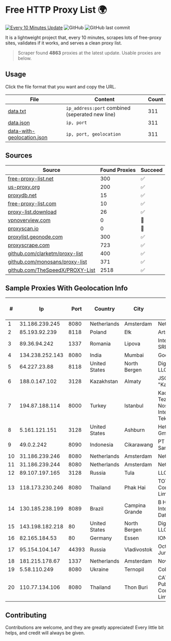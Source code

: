 
# Free HTTP Proxy List 🌍

[![Every 10 Minutes Update](https://github.com/mertguvencli/http-proxy-list/actions/workflows/main.yml/badge.svg?branch=main)](https://github.com/mertguvencli/http-proxy-list/actions/workflows/main.yml)
![GitHub](https://img.shields.io/github/license/mertguvencli/http-proxy-list)
![GitHub last commit](https://img.shields.io/github/last-commit/mertguvencli/http-proxy-list)

It is a lightweight project that, every 10 minutes, scrapes lots of free-proxy sites, validates if it works, and serves a clean proxy list.


> Scraper found **4863** proxies at the latest update. Usable proxies are below.

## Usage

Click the file format that you want and copy the URL.


|File|Content|Count|
|----|-------|-----|
|[data.txt](https://raw.githubusercontent.com/mertguvencli/http-proxy-list/main/proxy-list/data.txt)|`ip_address:port` combined (seperated new line)|311|
|[data.json](https://raw.githubusercontent.com/mertguvencli/http-proxy-list/main/proxy-list/data.json)|`ip, port`|311|
|[data-with-geolocation.json](https://raw.githubusercontent.com/mertguvencli/http-proxy-list/main/proxy-list/data-with-geolocation.json)|`ip, port, geolocation`|311|

## Sources

|Source|Found Proxies|Succeed|
|------|-------------|-------|
|[free-proxy-list.net](https://free-proxy-list.net)|300|✅|
|[us-proxy.org](https://www.us-proxy.org)|200|✅|
|[proxydb.net](http://proxydb.net)|15|✅|
|[free-proxy-list.com](https://free-proxy-list.com/?page=&port=&type%5B%5D=http&type%5B%5D=https&up_time=0&search=Search)|10|✅|
|[proxy-list.download](https://www.proxy-list.download/HTTP)|26|✅|
|[vpnoverview.com](https://vpnoverview.com/privacy/anonymous-browsing/free-proxy-servers)|0|🚫|
|[proxyscan.io](https://www.proxyscan.io)|0|🚫|
|[proxylist.geonode.com](https://proxylist.geonode.com/api/proxy-list?limit=300&page=1&sort_by=lastChecked&sort_type=desc&protocols=http,https)|300|✅|
|[proxyscrape.com](https://api.proxyscrape.com/v2/?request=displayproxies&protocol=http&timeout=10000&country=all&ssl=all&anonymity=all)|723|✅|
|[github.com/clarketm/proxy-list](https://raw.githubusercontent.com/clarketm/proxy-list/master/proxy-list-raw.txt)|400|✅|
|[github.com/monosans/proxy-list](https://raw.githubusercontent.com/monosans/proxy-list/main/proxies/http.txt)|371|✅|
|[github.com/TheSpeedX/PROXY-List](https://raw.githubusercontent.com/TheSpeedX/PROXY-List/master/http.txt)|2518|✅|


## Sample Proxies With Geolocation Info

|#|Ip|Port|Country|City|Internet Service Provider|
|-|--|----|-------|----|-------------------------|
|1|31.186.239.245|8080|Netherlands|Amsterdam|NetSkope Inc|
|2|85.193.92.239|8118|Poland|Ełk|Artnet Sp. z o.o.|
|3|89.36.94.242|1337|Romania|Lipova|Interkvm Host SRL|
|4|134.238.252.143|8080|India|Mumbai|Google LLC|
|5|64.227.23.88|8118|United States|North Bergen|DigitalOcean, LLC|
|6|188.0.147.102|3128|Kazakhstan|Almaty|JSC "KazTransCom"|
|7|194.87.188.114|8000|Turkey|Istanbul|Kadir Huseyin Tezcan Nosspeed Internet Teknolojileri|
|8|5.161.121.151|3128|United States|Ashburn|Hetzner Online GmbH|
|9|49.0.2.242|8090|Indonesia|Cikarawang|PT Usaha Adi Sanggoro|
|10|31.186.239.246|8080|Netherlands|Amsterdam|NetSkope Inc|
|11|31.186.239.244|8080|Netherlands|Amsterdam|NetSkope Inc|
|12|89.107.197.165|3128|Russia|Tula|LLC TK Altair|
|13|118.173.230.246|8080|Thailand|Phak Hai|TOT Public Company Limited|
|14|130.185.238.199|8089|Brazil|Campina Grande|B Host Brasil - Internet Datacenter|
|15|143.198.182.218|80|United States|North Bergen|DigitalOcean, LLC|
|16|82.165.184.53|80|Germany|Essen|IONOS SE|
|17|95.154.104.147|44393|Russia|Vladivostok|Octopusnet Jurs|
|18|181.215.178.67|1337|Netherlands|Amsterdam|NovoServe B.V.|
|19|5.58.110.249|8080|Ukraine|Ternopil|Columbus|
|20|110.77.134.106|8080|Thailand|Thon Buri|CAT Telecom Public Company Limited|



## Contributing

Contributions are welcome, and they are greatly appreciated! Every
little bit helps, and credit will always be given.

